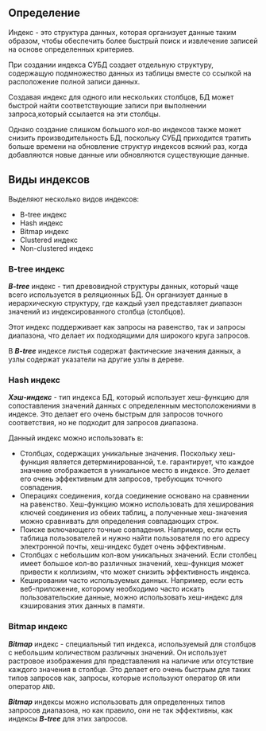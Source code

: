 ## Определение

Индекс - это структура данных, которая организует данные таким образом, чтобы обеспечить более быстрый поиск и извлечение записей на основе определенных критериев.

При создании индекса СУБД создает отдельную структуру, содержащую подмножество данных из таблицы вместе со ссылкой на расположение полной записи данных.

Создавая индекс для одного или нескольких столбцов, БД может быстрой найти соответствующие записи при выполнении запроса,который ссылается на эти столбцы.

Однако создание слишком большого кол-во индексов также может снизить производительность БД, поскольку СУБД приходится тратить больше времени на обновление структур индексов всякий раз, когда добавляются новые данные или обновляются существующие данные.

## Виды индексов

Выделяют несколько видов индексов:

- B-tree индекс
- Hash индекс
- Bitmap индекс
- Clustered индекс
- Non-clustered индекс

### B-tree индекс

***B-tree*** индекс - тип древовидной структуры данных, который чаще всего используется в реляционных БД. Он организует данные в иерархическую структуру, где каждый узел представляет диапазон значений из индексированного столбца (столбцов). 

Этот индекс поддерживает как запросы на равенство, так и запросы диапазона, что делает их подходящими для широкого круга запросов.

В ***B-tree*** индексе листья содержат фактические значения данных, а узлы содержат указатели на другие узлы в дереве.

### Hash индекс

***Хэш-индекс*** - тип индекса БД, который использует хеш-функцию для сопоставления значений данных с определенным местоположениями в индексе. Это делает его очень быстрым для запросов точного соответствия, но не подходит для запросов диапазона.

Данный индекс можно использовать в:

- Столбцах, содержащих уникальные значения. Поскольку хеш-функция является детерминированной, т.е. гарантирует, что каждое значение отображается в уникальное место в индексе. Это делает его очень эффективным для запросов, требующих точного совпадения.
- Операциях соединения, когда соединение основано на сравнении на равенство. Хеш-функцию можно использовать для хеширования ключей соединения из обеих таблиц, а полученные хеш-значения можно сравнивать для определения совпадающих строк.
- Поиске включающего точные совпадения. Например, если есть таблица пользователей и нужно найти пользователя по его адресу электронной почты, хеш-индекс будет очень эффективным.
- Столбцах с небольшим кол-вом уникальных значений. Если столбец имеет большое кол-во различных значений, хеш-функция может привести к коллизиям, что может снизить эффективность индекса.
- Кешировании часто используемых данных. Например, если есть веб-приложение, которому необходимо часто искать пользовательские данные, можно использовать хеш-индекс для кэширования этих данных в памяти.

### Bitmap индекс

***Bitmap*** индекс - специальный тип индекса, используемый для столбцов с небольшим количеством различных значений. Он использует растровое изображения для представления на наличие или отсутствие каждого значения в столбце. Это делает его очень быстрым для таких типов запросов как, запросы, которые используют оператор `OR` или оператор `AND`.

***Bitmap*** индексы можно использовать для определенных типов запросов диапазона, но как правило, они не так эффективны, как индексы ***B-tree*** для этих запросов.
